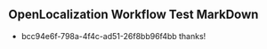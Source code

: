 ## OpenLocalization Workflow Test MarkDown
* bcc94e6f-798a-4f4c-ad51-26f8bb96f4bb thanks!

<!--HONumber=Jul16_HO4-->


